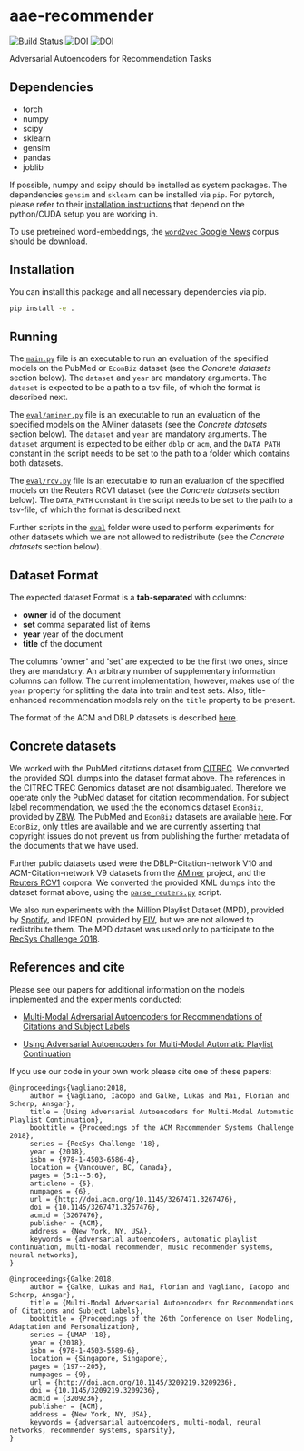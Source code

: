 # aae-recommender

[![Build Status](https://travis-ci.org/lgalke/aae-recommender.svg?branch=master)](https://travis-ci.org/lgalke/aae-recommender)
[![DOI](https://zenodo.org/badge/DOI/10.1145/3267471.3267476.svg)](https://doi.org/10.1145/3267471.3267476)
[![DOI](https://zenodo.org/badge/DOI/10.1145/3209219.3209236.svg)](https://doi.org/10.1145/3209219.3209236)

Adversarial Autoencoders for Recommendation Tasks

## Dependencies

- torch
- numpy
- scipy
- sklearn
- gensim
- pandas
- joblib

If possible, numpy and scipy should be installed as system packages.
The dependencies `gensim` and `sklearn` can be installed via `pip`.
For pytorch, please refer to their [installation
instructions](http://pytorch.org/) that depend on the python/CUDA setup you are
working in.

To use pretreined word-embeddings, the [`word2vec` Google News](https://github.com/mmihaltz/word2vec-GoogleNews-vectors) corpus should be download.

## Installation

You can install this package and all necessary dependencies via pip.

```sh
pip install -e .
```

## Running

The [`main.py`](main.py) file is an executable to run an evaluation of the specified models on the PubMed or `EconBiz` dataset (see the *Concrete datasets* section below).
The `dataset` and `year` are mandatory arguments. The `dataset` is expected to be a path to a tsv-file,
of which the format is described next.

The [`eval/aminer.py`](eval/aminer.py) file is an executable to run an evaluation of the specified models on the AMiner datasets (see the *Concrete datasets* section below). The `dataset` and `year` are mandatory arguments. The `dataset` argument is expected to be either `dblp` or `acm`, and the `DATA_PATH` constant in the script needs to be set to the path to a folder which contains both datasets.

The [`eval/rcv.py`](eval/rcv.py) file is an executable to run an evaluation of the specified models on the Reuters RCV1 dataset (see the *Concrete datasets* section below). The `DATA_PATH` constant in the script needs to be set to the path to a tsv-file,
of which the format is described next.

Further scripts in the [`eval`](eval) folder were used to perform experiments for other datasets which we are not allowed to redistribute (see the *Concrete datasets* section below).

## Dataset Format

The expected dataset Format is a **tab-separated** with columns:

- **owner** id of the document
- **set** comma separated list of items
- **year** year of the document
- **title** of the document

The columns 'owner' and 'set' are expected to be the first two ones, since they are mandatory.
An arbitrary number of supplementary information columns can follow.
The current implementation, however, makes use of the `year` property for splitting the data into train and test sets.
Also, title-enhanced recommendation models rely on the `title` property to be present.

The format of the ACM and DBLP datasets is described [here](https://www.aminer.org/citation).

## Concrete datasets

We worked with the PubMed citations dataset from
[CITREC](https://www.isg.uni-konstanz.de/projects/citrec/).  We converted the
provided SQL dumps into the dataset format above.
The references in the CITREC TREC Genomics dataset are not disambiguated.
Therefore we operate only the PubMed dataset for citation recommendation.
For subject label recommendation, we used the the economics dataset `EconBiz`, provided by [ZBW](https://zbw.eu).
The PubMed and `EconBiz` datasets are available [here](https://www.kaggle.com/hsrobo/titlebased-semantic-subject-indexing).
For `EconBiz`, only titles are available and we are currently asserting that copyright issues do not prevent us from publishing the further metadata of the documents that we have used.

Further public datasets used were the DBLP-Citation-network V10 and ACM-Citation-network V9 datasets from the [AMiner](https://www.aminer.org/citation) project, and the [Reuters RCV1](https://trec.nist.gov/data/reuters/reuters.html) corpora.
We converted the provided XML dumps into the dataset format above, using the [`parse_reuters.py`](utils/parse_reuters.py) script.

We also run experiments with the Million Playlist Dataset (MPD), provided by [Spotify](https://research.spotify.com/datasets), and IREON, provided by [FIV](https://fiviblk.de/), but we are not allowed to redistribute them. The MPD dataset was used only to participate to the [RecSys Challenge 2018](http://www.recsyschallenge.com/2018/).

## References and cite

Please see our papers for additional information on the models implemented and the experiments conducted:

- [Multi-Modal Adversarial Autoencoders for Recommendations of Citations and Subject Labels](https://zenodo.org/record/1313577)

- [Using Adversarial Autoencoders for Multi-Modal Automatic Playlist Continuation](https://zenodo.org/record/1455214) 


If you use our code in your own work please cite one of these papers:

    @inproceedings{Vagliano:2018,
         author = {Vagliano, Iacopo and Galke, Lukas and Mai, Florian and Scherp, Ansgar},
         title = {Using Adversarial Autoencoders for Multi-Modal Automatic Playlist Continuation},
         booktitle = {Proceedings of the ACM Recommender Systems Challenge 2018},
         series = {RecSys Challenge '18},
         year = {2018},
         isbn = {978-1-4503-6586-4},
         location = {Vancouver, BC, Canada},
         pages = {5:1--5:6},
         articleno = {5},
         numpages = {6},
         url = {http://doi.acm.org/10.1145/3267471.3267476},
         doi = {10.1145/3267471.3267476},
         acmid = {3267476},
         publisher = {ACM},
         address = {New York, NY, USA},
         keywords = {adversarial autoencoders, automatic playlist continuation, multi-modal recommender, music recommender systems, neural networks},
    }

    @inproceedings{Galke:2018,
         author = {Galke, Lukas and Mai, Florian and Vagliano, Iacopo and Scherp, Ansgar},
         title = {Multi-Modal Adversarial Autoencoders for Recommendations of Citations and Subject Labels},
         booktitle = {Proceedings of the 26th Conference on User Modeling, Adaptation and Personalization},
         series = {UMAP '18},
         year = {2018},
         isbn = {978-1-4503-5589-6},
         location = {Singapore, Singapore},
         pages = {197--205},
         numpages = {9},
         url = {http://doi.acm.org/10.1145/3209219.3209236},
         doi = {10.1145/3209219.3209236},
         acmid = {3209236},
         publisher = {ACM},
         address = {New York, NY, USA},
         keywords = {adversarial autoencoders, multi-modal, neural networks, recommender systems, sparsity},
    }
  
